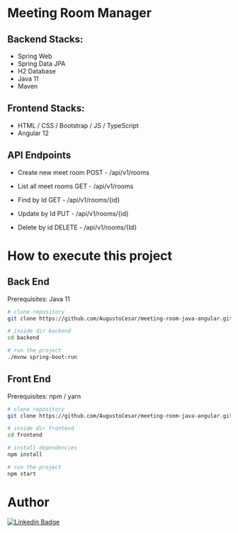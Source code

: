 # Meeting Room Manager

## Backend Stacks:

 * Spring Web
 * Spring Data JPA
 * H2 Database
 * Java 11
 * Maven

## Frontend Stacks:

 * HTML / CSS / Bootstrap / JS / TypeScript
 * Angular 12

## API Endpoints

* Create new meet room
POST - /api/v1/rooms

* List all meet rooms
GET - /api/v1/rooms

* Find by Id
GET - /api/v1/rooms/{id}

* Update by Id
PUT - /api/v1/rooms/{id}

* Delete by id
DELETE - /api/v1/rooms/{Id}

# How to execute this project

## Back End
Prerequisites: Java 11

```bash
# clone repository
git clone https://github.com/AugustoCesar/meeting-room-java-angular.git

# inside dir backend
cd backend

# run the project
./mvnw spring-boot:run
```

## Front End
Prerequisites: npm / yarn

```bash
# clone repository
git clone https://github.com/AugustoCesar/meeting-room-java-angular.git

# inside dir frontend
cd frontend

# install dependencies
npm install

# run the project
npm start
```

# Author

[![Linkedin Badge](https://img.shields.io/badge/augusto&nbsp;cesar-%230077B5.svg?&style=for-the-badge&logo=linkedin&logoColor=white)](https://www.linkedin.com/in/augusto-cesar-fn/)
